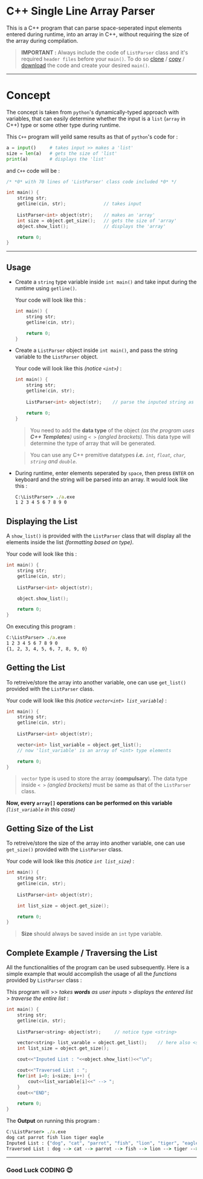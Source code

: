 # **C++ Single Line Array Parser**

This is a C++ program that can parse space-seperated input elements entered during runtime, into an array in C++, without requiring the size of the array during compilation.

> **IMPORTANT :** Always include the code of `ListParser` class and it's required `header files` before your `main()`. To do so [clone](https://github.com/poseidon-code/cpp-listparser.git) / [copy](https://github.com/poseidon-code/cpp-listparser/blob/master/listparser.cpp) / [download](https://github.com/poseidon-code/cpp-listparser/archive/master.zip) the code and create your desired `main()`.
___

# Concept

The concept is taken from `python`'s dynamically-typed approach with variables, that can easily determine whether the input is a `list` (`array` in C++) type or some other type during runtime.

This `C++` program will yeild same results as that of `python`'s code for :
```python
a = input()     # takes input >> makes a 'list'
size = len(a)   # gets the size of 'list'
print(a)        # displays the 'list'
```
and `C++` code will be :
```c++
/* *0* with 70 lines of 'ListParser' class code included *0* */

int main() {
    string str;
    getline(cin, str);              // takes input
    
    ListParser<int> object(str);    // makes an 'array'
    int size = object.get_size();   // gets the size of 'array'
    object.show_list();             // displays the 'array'

    return 0;
}
```
___


## Usage

*   Create a `string` type variable inside `int main()` and take input during the runtime using `getline()`.

    Your code will look like this :
    ```c++
    int main() {
        string str;
        getline(cin, str);

        return 0;
    }
    ```

*   Create a `ListParser` object inside `int main()`, and pass the string variable to the `ListParser` object.

    Your code will look like this _(notice `<int>`)_ :
    ```c++
    int main() {
        string str;
        getline(cin, str);
        
        ListParser<int> object(str);    // parse the inputed string as an 'array' of <int> type elements

        return 0;
    }
    ```
    >   You need to add the **data type** of the object _(as the program uses **C++ Templates**)_ using `< >` _(angled brackets)_. This data type will determine the type of array that will be generated.

    >   You can use any C++ premitive datatypes _**i.e.** `int`, `float`, `char`, `string` and `double`_.

*   During runtime, enter elements seperated by `space`, then press `ENTER` on keyboard and the string will be parsed into an array. It would look like this :
    ```cmd
    C:\ListParser> ./a.exe
    1 2 3 4 5 6 7 8 9 0
    ```



## Displaying the List

A `show_list()` is provided with the `ListParser` class that will display all the elements inside the list _(formatting based on type)_.

Your code will look like this :
```c++
int main() {
    string str;
    getline(cin, str);
    
    ListParser<int> object(str);

    object.show_list();

    return 0;
}
```
On executing this program :
```cmd
C:\ListParser> ./a.exe
1 2 3 4 5 6 7 8 9 0
{1, 2, 3, 4, 5, 6, 7, 8, 9, 0}
```



## Getting the List

To retreive/store the array into another variable, one can use `get_list()` provided with the `ListParser` class.

Your code will look like this _(notice `vector<int> list_variable`)_ :
```c++
int main() {
    string str;
    getline(cin, str);
    
    ListParser<int> object(str);

    vector<int> list_variable = object.get_list();
    // now 'list_variable' is an array of <int> type elements

    return 0;
}
```
>   `vector` type is used to store the array (**compulsary**). The data type inside `< >` _(angled brackets)_ must be same as that of the `ListParser` class.

**Now, every `array[]` operations can be performed on this variable** _(`list_variable` in this case)_



## Getting Size of the List

To retreive/store the size of the array into another variable, one can use `get_size()` provided with the `ListParser` class.

Your code will look like this _(notice `int list_size`)_ : 
```c++
int main() {
    string str;
    getline(cin, str);
    
    ListParser<int> object(str);

    int list_size = object.get_size();

    return 0;
}
```
>   **Size** should always be saved inside an `int` type variable.



## Complete Example / Traversing the List

All the functionalities of the program can be used subsequently. Here is a simple example that would accomplish the usage of all the _functions_ provided by `ListParser` class :

This program will >> _takes **words** as user inputs_ > _displays the entered list_ > _traverse the entire list_ :
```c++
int main() {
    string str;
    getline(cin, str);
    
    ListParser<string> object(str);     // notice type <string>

    vector<string> list_varable = object.get_list();    // here also <string>
    int list_size = object.get_size();

    cout<<"Inputed List : "<<object.show_list()<<"\n";

    cout<<"Traversed List : ";
    for(int i=0; i<size; i++) {
        cout<<list_variable[i]<<" --> ";
    }
    cout<<"END";

    return 0;
}
```

The **Output** on running this program :
```cmd
C:\ListParser> ./a.exe
dog cat parrot fish lion tiger eagle
Inputed List : {"dog", "cat", "parrot", "fish", "lion", "tiger", "eagle"}
Traversed List : dog --> cat --> parrot --> fish --> lion --> tiger --> eagle --> END
```
___

### Good Luck CODING 😊
